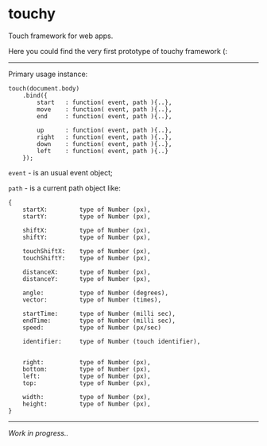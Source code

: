 touchy
======

Touch framework for web apps.

Here you could find the very first prototype of touchy framework (:

___
Primary usage instance:

    touch(document.body)
        .bind({
            start   : function( event, path ){..},
            move    : function( event, path ){..},
            end     : function( event, path ){..},
			
			up     	: function( event, path ){..},
			right   : function( event, path ){..},
			down    : function( event, path ){..},
			left    : function( event, path ){..}
        });

`event` - is an usual event object;

`path` -  is a current path object like:

	{
		startX:     	type of Number (px),
        startY:     	type of Number (px),
        
		shiftX:   		type of Number (px),
        shiftY:   		type of Number (px),

		touchShiftX:	type of Number (px),
        touchShiftY:	type of Number (px),

		distanceX:  	type of Number (px),
        distanceY:  	type of Number (px),
        
	    angle:   		type of Number (degrees),
	    vector:   		type of Number (times),
	
	    startTime:  	type of Number (milli sec),
	    endTime:   		type of Number (milli sec),
	    speed:   		type of Number (px/sec)

        identifier: 	type of Number (touch identifier),


		right:			type of Number (px),
		bottom:			type of Number (px),
		left:			type of Number (px),
		top:			type of Number (px),

		width:			type of Number (px),
		height:			type of Number (px),
	} 

---
*Work in progress..*